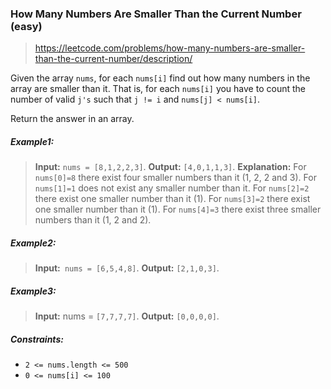 ### How Many Numbers Are Smaller Than the Current Number (easy)

> https://leetcode.com/problems/how-many-numbers-are-smaller-than-the-current-number/description/

Given the array `nums`, for each `nums[i]` find out how many numbers in the array are smaller than it. That is, for each `nums[i]` you have to count the number of valid `j's` such that `j != i` and `nums[j] < nums[i]`.

Return the answer in an array.

##### Example1:

> **Input:** `nums = [8,1,2,2,3]`.
> **Output:** `[4,0,1,1,3]`.
> **Explanation:**
> For `nums[0]=8` there exist four smaller numbers than it (1, 2, 2 and 3).
> For `nums[1]=1` does not exist any smaller number than it.
> For `nums[2]=2` there exist one smaller number than it (1).
> For `nums[3]=2` there exist one smaller number than it (1).
> For `nums[4]=3` there exist three smaller numbers than it (1, 2 and 2).

##### Example2:

> **Input:**` nums = [6,5,4,8]`.
> **Output:** `[2,1,0,3]`.

##### Example3:

> **Input:** nums = `[7,7,7,7]`.
> **Output:** `[0,0,0,0]`.

##### Constraints:

- `2 <= nums.length <= 500`
- `0 <= nums[i] <= 100`
